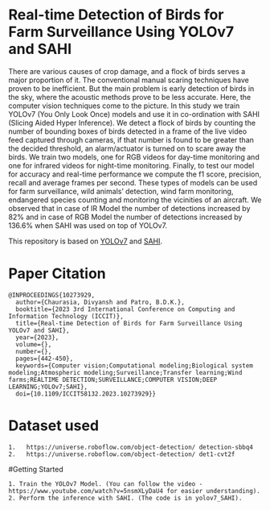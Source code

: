 # Real-time Detection of Birds for Farm Surveillance Using YOLOv7 and SAHI

There are various causes of crop damage, and a flock of birds serves a major proportion of it. The conventional manual scaring techniques have proven to be inefficient. But the main problem is early detection of birds in the sky, where the acoustic methods prove to be less accurate. Here, the computer vision techniques come to the picture. In this study we train YOLOv7 (You Only Look Once) models and use it in co-ordination with SAHI (Slicing Aided Hyper Inference). We detect a flock of birds by counting the number of bounding boxes of birds detected in a frame of the live video feed captured through cameras, if that number is found to be greater than the decided threshold, an alarm/actuator is turned on to scare away the birds. We train two models, one for RGB videos for day-time monitoring and one for infrared videos for night-time monitoring. Finally, to test our model for accuracy and real-time performance we compute the f1 score, precision, recall and average frames per second. These types of models can be used for farm surveillance, wild animals’ detection, wind farm monitoring, endangered species counting and monitoring the vicinities of an aircraft. We observed that in case of IR Model the number of detections increased by 82% and in case of RGB Model the number of detections increased by 136.6% when SAHI was used on top of YOLOv7.

This repository is based on [YOLOv7](https://github.com/WongKinYiu/yolov7) and [SAHI](https://github.com/obss/sahi).
 

# Paper Citation
```
@INPROCEEDINGS{10273929,
  author={Chaurasia, Divyansh and Patro, B.D.K.},
  booktitle={2023 3rd International Conference on Computing and Information Technology (ICCIT)}, 
  title={Real-time Detection of Birds for Farm Surveillance Using YOLOv7 and SAHI}, 
  year={2023},
  volume={},
  number={},
  pages={442-450},
  keywords={Computer vision;Computational modeling;Biological system modeling;Atmospheric modeling;Surveillance;Transfer learning;Wind farms;REALTIME DETECTION;SURVEILLANCE;COMPUTER VISION;DEEP LEARNING;YOLOv7;SAHI},
  doi={10.1109/ICCIT58132.2023.10273929}}

```

# Dataset used 
```
1.   https://universe.roboflow.com/object-detection/ detection-sbbq4
2.   https://universe.roboflow.com/object-detection/ det1-cvt2f
```

#Getting Started


```
1. Train the YOLOv7 Model. (You can follow the video - https://www.youtube.com/watch?v=5nsmXLyDaU4 for easier understanding).
2. Perform the inference with SAHI. (The code is in yolov7_SAHI).
```

